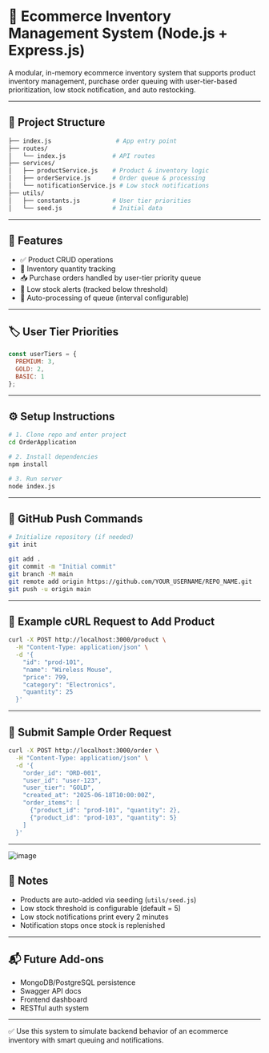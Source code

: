 # 🛒 Ecommerce Inventory Management System (Node.js + Express.js)

A modular, in-memory ecommerce inventory system that supports product inventory management, purchase order queuing with user-tier-based prioritization, low stock notification, and auto restocking.

---

## 📁 Project Structure

```bash
├── index.js                  # App entry point
├── routes/
│   └── index.js             # API routes
├── services/
│   ├── productService.js    # Product & inventory logic
│   ├── orderService.js      # Order queue & processing
│   └── notificationService.js # Low stock notifications
├── utils/
│   ├── constants.js         # User tier priorities
│   └── seed.js              # Initial data
```

---

## 🚀 Features

- ✅ Product CRUD operations
- 🧮 Inventory quantity tracking
- 📥 Purchase orders handled by user-tier priority queue
- 🔔 Low stock alerts (tracked below threshold)
- 🔁 Auto-processing of queue (interval configurable)

---

## 🏷️ User Tier Priorities

```js
const userTiers = {
  PREMIUM: 3,
  GOLD: 2,
  BASIC: 1
};
```

---

## ⚙️ Setup Instructions

```bash
# 1. Clone repo and enter project
cd OrderApplication

# 2. Install dependencies
npm install

# 3. Run server
node index.js
```

---

## 📌 GitHub Push Commands

```bash
# Initialize repository (if needed)
git init

git add .
git commit -m "Initial commit"
git branch -M main
git remote add origin https://github.com/YOUR_USERNAME/REPO_NAME.git
git push -u origin main
```

---

## 🔄 Example cURL Request to Add Product

```bash
curl -X POST http://localhost:3000/product \
  -H "Content-Type: application/json" \
  -d '{
    "id": "prod-101",
    "name": "Wireless Mouse",
    "price": 799,
    "category": "Electronics",
    "quantity": 25
  }'
```

---

## 🧪 Submit Sample Order Request

```bash
curl -X POST http://localhost:3000/order \
  -H "Content-Type: application/json" \
  -d '{
    "order_id": "ORD-001",
    "user_id": "user-123",
    "user_tier": "GOLD",
    "created_at": "2025-06-18T10:00:00Z",
    "order_items": [
      {"product_id": "prod-101", "quantity": 2},
      {"product_id": "prod-103", "quantity": 5}
    ]
  }'
```

---

![image](https://github.com/user-attachments/assets/cd191a8e-b955-44f0-a120-11406db0508e)


## 🧠 Notes

- Products are auto-added via seeding (`utils/seed.js`)
- Low stock threshold is configurable (default = 5)
- Low stock notifications print every 2 minutes
- Notification stops once stock is replenished

---

## 📬 Future Add-ons

- MongoDB/PostgreSQL persistence
- Swagger API docs
- Frontend dashboard
- RESTful auth system

---

✅ Use this system to simulate backend behavior of an ecommerce inventory with smart queuing and notifications.
